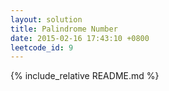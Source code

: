 ```yaml
---
layout: solution
title: Palindrome Number
date: 2015-02-16 17:43:10 +0800
leetcode_id: 9
---
```

{% include_relative README.md %}

